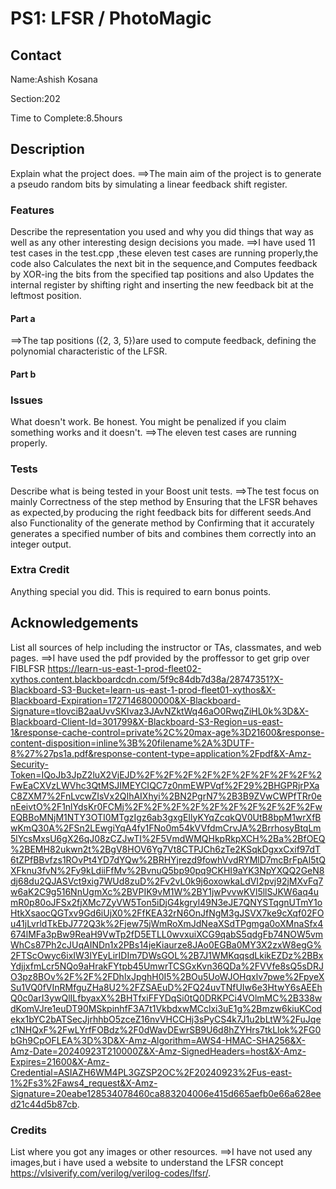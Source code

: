 # PS1: LFSR / PhotoMagic

## Contact
Name:Ashish Kosana

Section:202

Time to Complete:8.5hours


## Description
Explain what the project does.
==>The main aim of the project is to generate a pseudo random bits by simulating a linear feedback shift register.

### Features
Describe the representation you used and why you did things that way as well as any other interesting design decisions you made.
==>I have used 11 test cases in the test.cpp ,these eleven test cases are running properly,the code also Calculates the next bit in the sequence,and Computes feedback by XOR-ing the bits from the specified tap positions and also Updates the internal register by shifting right and inserting the new feedback bit at the leftmost position.

#### Part a
==>The tap positions ({2, 3, 5})are used to compute feedback, defining the polynomial characteristic of the LFSR.
#### Part b

### Issues
What doesn't work.  Be honest.  You might be penalized if you claim something works and it doesn't.
==>The  eleven test cases are running properly.

### Tests
Describe what is being tested in your Boost unit tests.
==>The test focus on mainly Correctness of the step method by Ensuring that the LFSR behaves as expected,by producing the right feedback bits for different seeds.And also Functionality of the generate method by Confirming that it accurately generates a specified number of bits and combines them correctly into an integer output.

### Extra Credit
Anything special you did. This is required to earn bonus points.

## Acknowledgements
List all sources of help including the instructor or TAs, classmates, and web pages.
==>I have used the pdf provided by the proffessor to get grip over FIBLFSR https://learn-us-east-1-prod-fleet02-xythos.content.blackboardcdn.com/5f9c84db7d38a/28747351?X-Blackboard-S3-Bucket=learn-us-east-1-prod-fleet01-xythos&X-Blackboard-Expiration=1727146800000&X-Blackboard-Signature=tIovciB2aaUvvSKIvaz3JAvNZktWq46aO0RwqZiHL0k%3D&X-Blackboard-Client-Id=301799&X-Blackboard-S3-Region=us-east-1&response-cache-control=private%2C%20max-age%3D21600&response-content-disposition=inline%3B%20filename%2A%3DUTF-8%27%27ps1a.pdf&response-content-type=application%2Fpdf&X-Amz-Security-Token=IQoJb3JpZ2luX2VjEJD%2F%2F%2F%2F%2F%2F%2F%2F%2F%2FwEaCXVzLWVhc3QtMSJIMEYCIQC7z0nmEWPVqf%2F29%2BHGPRjrPXaC8ZXM7%2FnLvcwZIsVx2QIhAIXhyi%2BN2PgrN7%2B3B9ZVwCWPfTRr0enEeivtO%2F1nlYdsKr0FCMj%2F%2F%2F%2F%2F%2F%2F%2F%2F%2FwEQBBoMNjM1NTY3OTI0MTgzIgz6ab3gxgEIlyKYqZcqkQV0UtB8bpM1wrXfBwKmQ30A%2FSn2LEwgiYqA4fy1FNo0m54kVVfdmCrvJA%2BrrhosyBtqLm5lYcsMxsU6gX26qJ08zCZJwTI%2F5VmdWMQHkpRkpXCH%2Ba%2BfOEQ%2BEMH82ukwn2t%2BgV8HOV6Yg7Vt8CTPJCh6zTe2KSqkDgxxCxif97dT6tZPfBBvfzs1ROvPt4YD7dYQw%2BRHYjrezd9fowhVvdRYMlD7mcBrFpAI5tQXFknu3fvN%2Fy9kLdiiFfMv%2BvnuQ5bp90pq9CKHI9aYK3NpYXQQ2GeN8dj68du2QJASVct9xig7WUd8zuD%2Fv2vL0k9j6oxowkaLdVI2pvj92jMXvFq7w6aK2C9g516NnUgmXc%2BVPIK9vM1W%2BY1jwPvvwKVl5llSJKW6aq4umR0p80oJFSx2fjXMc7ZyVW5Ton5iDjG4kgryl49N3eJE7QNYSTqgnUTmY1oHtkXsaocQGTxv9Gd6iUjX0%2FfKEA32rN6OnJfNgM3gJSVX7ke9cXqf02FOu41jLvrldTkEbJ772Q3k%2Fjew75jWmRoXmJdNeaXSdTPgmga0oXMnaSfx4674lMFa3pBw9ReaH9VwTp2fD5ETLL0wvxuiXCG9qabS5qdgFb74NOW5vmWhCs87Ph2cJUqAINDn1x2PBs14jeKiaurze8JAo0EGBa0MY3X2zxW8egG%2FTScOwyc6ixIW3lYEyLirIDIm7DWsGOL%2B7J1WMKqqsdLkikEZDz%2BBxYdjjxfmLcr5NQo9aHrakFYtpb45UmwrTCSGxKvn36QDa%2FVVfe8sQ5sDRJO3pz8BOv%2F%2F%2FDhlxJpghH0I5%2BOu5UoWJOHqxlv7pwe%2FpyeXSu1VQ0fVInRMfguZHa8U2%2FZSAEuD%2FQ24uvTNfUIw6e3HtwY6sAEEhQ0c0arI3ywQlILfbyaxX%2BHTfxiFFYDqSi0tQ0DRKPCi4VOlmMC%2B338wdKomVJre1euDT90MSkpinhfF3A7t1VkbdxwMCclxi3uE1g%2Bmzw6kiuKCodekx1bYC2bATSecJjrhhbO5zceZ16nvVHCCHj3sPyCS4k7J1u2bLtW%2FuJqec1NHQxF%2FwLYrfFOBdz%2F0dWavDEwrSB9U6d8hZYHrs7tkLlok%2FG0bGh9CpOFLEA%3D%3D&X-Amz-Algorithm=AWS4-HMAC-SHA256&X-Amz-Date=20240923T210000Z&X-Amz-SignedHeaders=host&X-Amz-Expires=21600&X-Amz-Credential=ASIAZH6WM4PL3GZSP2OC%2F20240923%2Fus-east-1%2Fs3%2Faws4_request&X-Amz-Signature=20eabe128534078460ca883204006e415d665aefb0e66a628eed21c44d5b87cb.

### Credits
List where you got any images or other resources.
==>I have not used any images,but i have used a website to understand the LFSR concept https://vlsiverify.com/verilog/verilog-codes/lfsr/.
